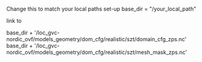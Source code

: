Change this to match your local paths set-up
base_dir = "/your_local_path"

link to 

base_dir + '/loc_gvc-nordic_ovf/models_geometry/dom_cfg/realistic/szt/domain_cfg_zps.nc' 
base_dir + '/loc_gvc-nordic_ovf/models_geometry/dom_cfg/realistic/szt/mesh_mask_zps.nc'
